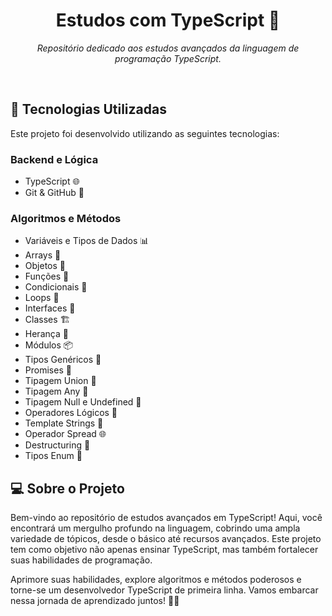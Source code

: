 <h1 align="center">Estudos com TypeScript 🚀</h1>

<p align="center"><em>Repositório dedicado aos estudos avançados da linguagem de programação TypeScript.</em></p>

<br>

## 🚀 Tecnologias Utilizadas

Este projeto foi desenvolvido utilizando as seguintes tecnologias:

### Backend e Lógica

- TypeScript 🌐
- Git & GitHub 🐙

### Algoritmos e Métodos

- Variáveis e Tipos de Dados 📊
- Arrays 📁
- Objetos 📝
- Funções 🚀
- Condicionais 🧭
- Loops 🔄
- Interfaces 🧩
- Classes 🏗️
- Herança 🚀
- Módulos 📦
- Tipos Genéricos 🎯
- Promises 🌟
- Tipagem Union 🔄
- Tipagem Any 🌌
- Tipagem Null e Undefined 🌌
- Operadores Lógicos 🧠
- Template Strings 📜
- Operador Spread 🌐
- Destructuring 🧩
- Tipos Enum 🚀

## 💻 Sobre o Projeto

Bem-vindo ao repositório de estudos avançados em TypeScript! Aqui, você encontrará um mergulho profundo na linguagem, cobrindo uma ampla variedade de tópicos, desde o básico até recursos avançados. Este projeto tem como objetivo não apenas ensinar TypeScript, mas também fortalecer suas habilidades de programação.

Aprimore suas habilidades, explore algoritmos e métodos poderosos e torne-se um desenvolvedor TypeScript de primeira linha. Vamos embarcar nessa jornada de aprendizado juntos! 🚀✨

</p>
